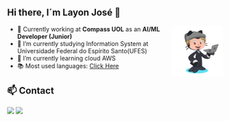 ## Hi there, I´m Layon José 👋 

<img src="assets/octocat.png" align="right" width="120">

- 💼 Currently working at **Compass UOL** as an **AI/ML Developer (Junior)**
- 🔭 I’m currently studying Information System at Universidade Federal do Espírito Santo(UFES)
- 🌱 I’m currently learning cloud AWS
- 📚 Most used languages: [Click Here](https://ionicabizau.github.io/github-profile-languages/?user=Layonj3000)

## 📫 Contact
<div>
<a href = "mailto:layonjp300@gmail.com"><img loading="lazy" src="https://img.shields.io/badge/Gmail-D14836?style=for-the-badge&logo=gmail&logoColor=white" target="_blank"></a>
<a href="https://www.linkedin.com/in/layonjose" target="_blank"><img loading="lazy" src="https://img.shields.io/badge/-LinkedIn-%230077B5?style=for-the-badge&logo=linkedin&logoColor=white" target="_blank"></a>   
</div>
